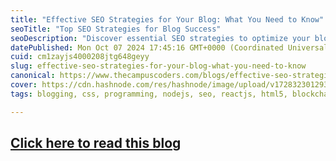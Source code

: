 ```yaml
---
title: "Effective SEO Strategies for Your Blog: What You Need to Know"
seoTitle: "Top SEO Strategies for Blog Success"
seoDescription: "Discover essential SEO strategies to optimize your blog's visibility and improve search engine rankings effectively"
datePublished: Mon Oct 07 2024 17:45:16 GMT+0000 (Coordinated Universal Time)
cuid: cm1zayjs4000208jtg648geyy
slug: effective-seo-strategies-for-your-blog-what-you-need-to-know
canonical: https://www.thecampuscoders.com/blogs/effective-seo-strategies-for-blogs
cover: https://cdn.hashnode.com/res/hashnode/image/upload/v1728323012937/b08f8c84-02b8-4856-8082-f1f570287670.png
tags: blogging, css, programming, nodejs, seo, reactjs, html5, blockchain, general-advice, 100daysofcode, seo-services, seo-for-developers, blogswithcc, seo-tools, SEO

---
```


## [Click here to read this blog](https://www.thecampuscoders.com/blogs/effective-seo-strategies-for-blogs)
